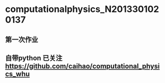 # computationalphysics_N2013301020137
## 第一次作业
## 自带python 已关注 https://github.com/caihao/computational_physics_whu

